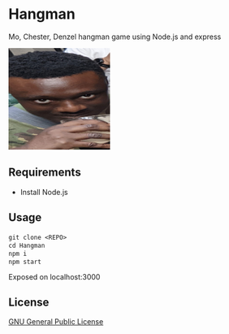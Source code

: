 # Hangman

Mo, Chester, Denzel hangman game using Node.js and express

<img src="https://raw.githubusercontent.com/oMisterMo/Hangman/main/public/assets/denW.jpg" alt="denzel" height="200" width="200"/>

## Requirements

-   Install Node.js

## Usage

```
git clone <REPO>
cd Hangman
npm i
npm start
```

Exposed on localhost:3000

## License

[GNU General Public License](http://www.gnu.org/licenses/fdl.txt)
